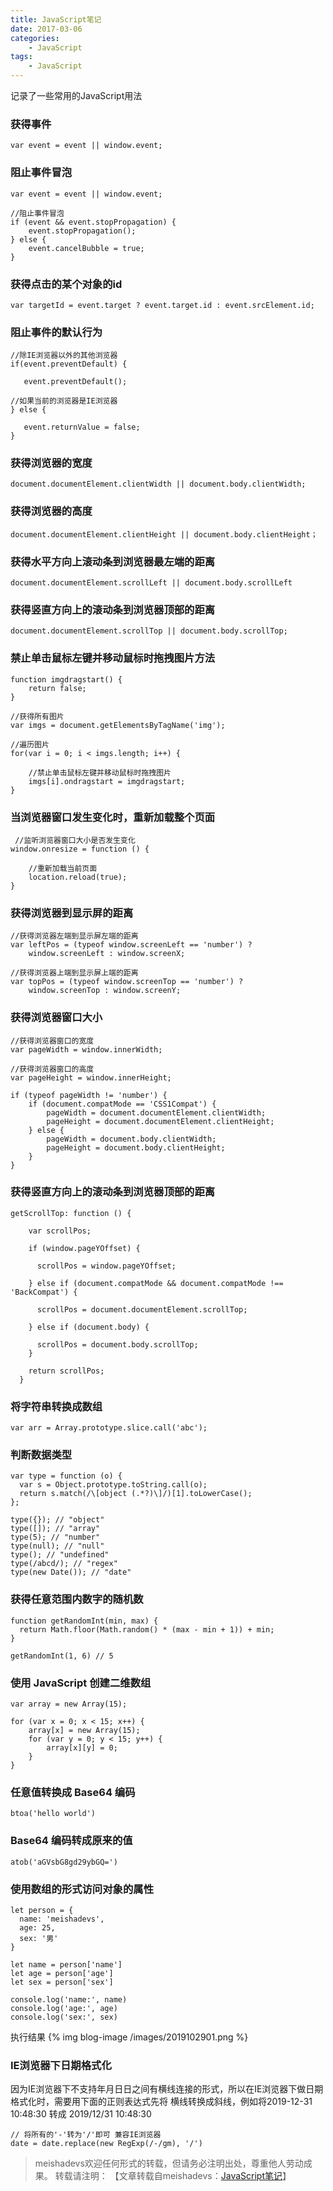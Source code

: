 ```yaml
---
title: JavaScript笔记
date: 2017-03-06
categories:
	- JavaScript
tags:
    - JavaScript
---
```


记录了一些常用的JavaScript用法
<!--more-->

### 获得事件

	var event = event || window.event;

### 阻止事件冒泡

	var event = event || window.event;
	
	//阻止事件冒泡
	if (event && event.stopPropagation) {
	    event.stopPropagation();
	} else {
	    event.cancelBubble = true;
	}


### 获得点击的某个对象的id

	var targetId = event.target ? event.target.id : event.srcElement.id;

### 阻止事件的默认行为
	
	//除IE浏览器以外的其他浏览器
	if(event.preventDefault) {
	
	   event.preventDefault();
	
	//如果当前的浏览器是IE浏览器
	} else {
	
	   event.returnValue = false;
	}

### 获得浏览器的宽度

	document.documentElement.clientWidth || document.body.clientWidth;

### 获得浏览器的高度

	document.documentElement.clientHeight || document.body.clientHeight；

### 获得水平方向上滚动条到浏览器最左端的距离

	document.documentElement.scrollLeft || document.body.scrollLeft

### 获得竖直方向上的滚动条到浏览器顶部的距离
	
	document.documentElement.scrollTop || document.body.scrollTop;

### 禁止单击鼠标左键并移动鼠标时拖拽图片方法

	function imgdragstart() {
	    return false;
	}
	
	//获得所有图片
	var imgs = document.getElementsByTagName('img');
	
	//遍历图片
	for(var i = 0; i < imgs.length; i++) {
	
	    //禁止单击鼠标左键并移动鼠标时拖拽图片
	    imgs[i].ondragstart = imgdragstart;
	}

### 当浏览器窗口发生变化时，重新加载整个页面

	 //监听浏览器窗口大小是否发生变化
	window.onresize = function () {
	
	    //重新加载当前页面
	    location.reload(true);
	}

### 获得浏览器到显示屏的距离

	//获得浏览器左端到显示屏左端的距离
	var leftPos = (typeof window.screenLeft == 'number') ?
	    window.screenLeft : window.screenX;
	
	//获得浏览器上端到显示屏上端的距离
	var topPos = (typeof window.screenTop == 'number') ?
	    window.screenTop : window.screenY;

### 获得浏览器窗口大小

	//获得浏览器窗口的宽度
	var pageWidth = window.innerWidth;
	
	//获得浏览器窗口的高度
	var pageHeight = window.innerHeight;
	
	if (typeof pageWidth != 'number') {
	    if (document.compatMode == 'CSS1Compat') {
	        pageWidth = document.documentElement.clientWidth;
	        pageHeight = document.documentElement.clientHeight;
	    } else {
	        pageWidth = document.body.clientWidth;
	        pageHeight = document.body.clientHeight;
	    }
	}

### 获得竖直方向上的滚动条到浏览器顶部的距离

	getScrollTop: function () {
	
	    var scrollPos;
	
	    if (window.pageYOffset) {
	
	      scrollPos = window.pageYOffset;
	
	    } else if (document.compatMode && document.compatMode !== 'BackCompat') {
	
	      scrollPos = document.documentElement.scrollTop;
	
	    } else if (document.body) {
	
	      scrollPos = document.body.scrollTop;
	    }
	
	    return scrollPos;
	  }

### 将字符串转换成数组

	var arr = Array.prototype.slice.call('abc');

### 判断数据类型

	var type = function (o) {
	  var s = Object.prototype.toString.call(o);
	  return s.match(/\[object (.*?)\]/)[1].toLowerCase();
	};
	
	type({}); // "object"
	type([]); // "array"
	type(5); // "number"
	type(null); // "null"
	type(); // "undefined"
	type(/abcd/); // "regex"
	type(new Date()); // "date"

### 获得任意范围内数字的随机数

	function getRandomInt(min, max) {
	  return Math.floor(Math.random() * (max - min + 1)) + min;
	}
	
	getRandomInt(1, 6) // 5

### 使用 JavaScript 创建二维数组

	var array = new Array(15);
	
	for (var x = 0; x < 15; x++) {
	    array[x] = new Array(15);
	    for (var y = 0; y < 15; y++) {
	        array[x][y] = 0;
	    }
	}

### 任意值转换成  Base64 编码

	btoa('hello world')

### Base64 编码转成原来的值

	atob('aGVsbG8gd29ybGQ=')

### 使用数组的形式访问对象的属性

	let person = {
	  name: 'meishadevs',
	  age: 25,
	  sex: '男'
	}

	let name = person['name']
	let age = person['age']
	let sex = person['sex']

	console.log('name:', name)
	console.log('age:', age)
	console.log('sex:', sex)
	
执行结果
{% img blog-image /images/2019102901.png %}

### IE浏览器下日期格式化

因为IE浏览器下不支持年月日日之间有横线连接的形式，所以在IE浏览器下做日期格式化时，需要用下面的正则表达式先将
横线转换成斜线，例如将2019-12-31 10:48:30 转成 2019/12/31 10:48:30

	// 将所有的'-'转为'/'即可 兼容IE浏览器
	date = date.replace(new RegExp(/-/gm), '/')

> meishadevs欢迎任何形式的转载，但请务必注明出处，尊重他人劳动成果。
转载请注明： 【文章转载自meishadevs：[JavaScript笔记](http://meishadevs.com/blog/JavaScript笔记/)】